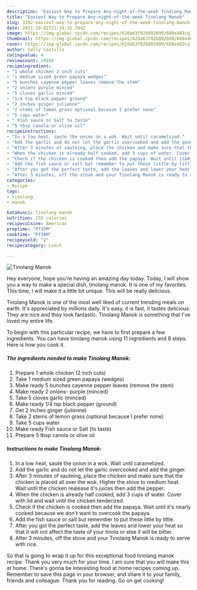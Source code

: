 ```yaml
---
description: "Easiest Way to Prepare Any-night-of-the-week Tinolang Manok"
title: "Easiest Way to Prepare Any-night-of-the-week Tinolang Manok"
slug: 3392-easiest-way-to-prepare-any-night-of-the-week-tinolang-manok
date: 2021-10-02T21:34:32.784Z
image: https://img-global.cpcdn.com/recipes/62da63f02b802099/680x482cq70/tinolang-manok-recipe-main-photo.jpg
thumbnail: https://img-global.cpcdn.com/recipes/62da63f02b802099/680x482cq70/tinolang-manok-recipe-main-photo.jpg
cover: https://img-global.cpcdn.com/recipes/62da63f02b802099/680x482cq70/tinolang-manok-recipe-main-photo.jpg
author: Sally Castillo
ratingvalue: 4
reviewcount: 19186
recipeingredient:
- "1 whole chicken 2 inch cuts"
- "1 medium sized green papaya wedges"
- "5 bunches cayenne pepper leaves remove the stem"
- "2 onions purple minced"
- "5 cloves garlic minced"
- "1/4 tsp black pepper ground"
- "2 inches ginger julienne"
- "2 stems of lemon grass optional because I prefer none"
- "5 cups water"
- " Fish sauce or Salt to taste"
- "5 tbsp canola or olive oil"
recipeinstructions:
- "In a low heat, sautè the onion in a wok. Wait until caramelized."
- "Add the garlic and do not let the garlic overcooked and add the ginger."
- "After 3 minutes of sauteing, place the chicken and make sure that the chicken is placed all over the wok. Higher the stove to medium heat. Wait until the chicken realease it&#39;s juices then add the pepper."
- "When the chicken is already half cooked, add 3 cups of water. Cover with lid and wait until the chicken tenderized."
- "Check if the chicken is cooked then add the papaya. Wait until it&#39;s nearly cooked because we don&#39;t want to overcook the papaya."
- "Add the fish sauce or salt but remember to put these little by little."
- "After you got the perfect taste, add the leaves and lower your heat so that it will not affect the taste of your tinola or else it will be bitter."
- "After 3 minutes, off the stove and your Tinolang Manok is ready to serve with rice."
categories:
- Recipe
tags:
- tinolang
- manok

katakunci: tinolang manok 
nutrition: 255 calories
recipecuisine: American
preptime: "PT35M"
cooktime: "PT34M"
recipeyield: "2"
recipecategory: Lunch

---
```



![Tinolang Manok](https://img-global.cpcdn.com/recipes/62da63f02b802099/680x482cq70/tinolang-manok-recipe-main-photo.jpg)

Hey everyone, hope you're having an amazing day today. Today, I will show you a way to make a special dish, tinolang manok. It is one of my favorites. This time, I will make it a little bit unique. This will be really delicious.



Tinolang Manok is one of the most well liked of current trending meals on earth. It's appreciated by millions daily. It's easy, it is fast, it tastes delicious. They are nice and they look fantastic. Tinolang Manok is something that I've loved my entire life.


To begin with this particular recipe, we have to first prepare a few ingredients. You can have tinolang manok using 11 ingredients and 8 steps. Here is how you cook it.

<!--inarticleads1-->

##### The ingredients needed to make Tinolang Manok:

1. Prepare 1 whole chicken (2 inch cuts)
1. Take 1 medium sized green papaya (wedges)
1. Make ready 5 bunches cayenne pepper leaves (remove the stem)
1. Make ready 2 onions- purple (minced)
1. Take 5 cloves garlic (minced)
1. Make ready 1/4 tsp black pepper (ground)
1. Get 2 inches ginger (julienne)
1. Take 2 stems of lemon grass (optional because I prefer none)
1. Take 5 cups water
1. Make ready  Fish sauce or Salt (to taste)
1. Prepare 5 tbsp canola or olive oil




<!--inarticleads2-->

##### Instructions to make Tinolang Manok:

1. In a low heat, sautè the onion in a wok. Wait until caramelized.
1. Add the garlic and do not let the garlic overcooked and add the ginger.
1. After 3 minutes of sauteing, place the chicken and make sure that the chicken is placed all over the wok. Higher the stove to medium heat. Wait until the chicken realease it&#39;s juices then add the pepper.
1. When the chicken is already half cooked, add 3 cups of water. Cover with lid and wait until the chicken tenderized.
1. Check if the chicken is cooked then add the papaya. Wait until it&#39;s nearly cooked because we don&#39;t want to overcook the papaya.
1. Add the fish sauce or salt but remember to put these little by little.
1. After you got the perfect taste, add the leaves and lower your heat so that it will not affect the taste of your tinola or else it will be bitter.
1. After 3 minutes, off the stove and your Tinolang Manok is ready to serve with rice.




So that is going to wrap it up for this exceptional food tinolang manok recipe. Thank you very much for your time. I am sure that you will make this at home. There's gonna be interesting food at home recipes coming up. Remember to save this page in your browser, and share it to your family, friends and colleague. Thank you for reading. Go on get cooking!
